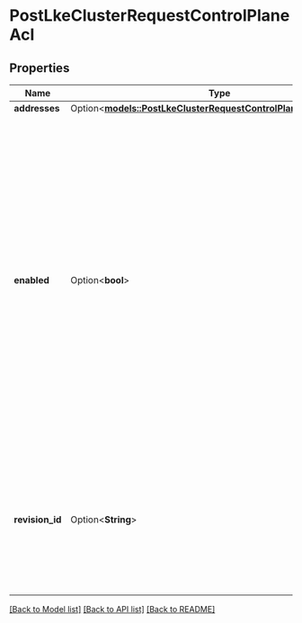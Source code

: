 # PostLkeClusterRequestControlPlaneAcl

## Properties

Name | Type | Description | Notes
------------ | ------------- | ------------- | -------------
**addresses** | Option<[**models::PostLkeClusterRequestControlPlaneAclAddresses**](post_lke_cluster_request_control_plane_acl_addresses.md)> |  | [optional]
**enabled** | Option<**bool**> | Defines a default policy. A value of `true` results in a default policy of `DENY`. A value of `false` results in a default policy of `ALLOW`, such as for disabled access controls. It defaults to `true`. Creating a cluster with ACL, or upgrading a cluster to use ACL for LKE, is an irreversible change. Once upgraded, you can only toggle access controls with this field. | [optional]
**revision_id** | Option<**String**> | Enables clients to track events related to ACL update requests and enforcements. Optional field. If omitted, defaults to a randomly generated string. | [optional]

[[Back to Model list]](../README.md#documentation-for-models) [[Back to API list]](../README.md#documentation-for-api-endpoints) [[Back to README]](../README.md)



